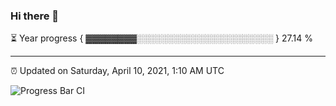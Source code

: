 ### Hi there 👋

⏳ Year progress { ▓▓▓▓▓▓▓▓░░░░░░░░░░░░░░░░░░░░░░ } 27.14 %

---

⏰ Updated on Saturday, April 10, 2021, 1:10 AM UTC

![Progress Bar CI](https://github.com/arthurbuhl/arthurbuhl/workflows/Progress%20Bar%20CI/badge.svg)
